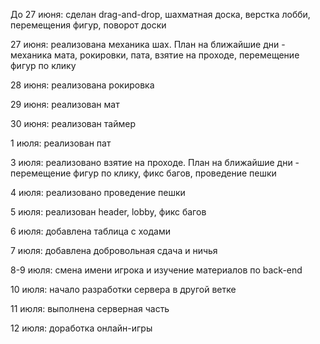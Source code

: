 До 27 июня: сделан drag-and-drop, шахматная доска, верстка лобби, перемещения фигур, поворот доски

27 июня: реализована механика шах. План на ближайшие дни - механика мата, рокировки, пата, взятие на проходе, перемещение фигур по клику

28 июня: реализована рокировка

29 июня: реализован мат

30 июня: реализован таймер

1 июля: реализован пат

3 июля: реализовано взятие на проходе. План на ближайшие дни - перемещение фигур по клику, фикс багов, проведение пешки

4 июля: реализовано проведение пешки

5 июля: реализован header, lobby, фикс багов

6 июля: добавлена таблица с ходами

7 июля: добавлена добровольная сдача и ничья

8-9 июля: смена имени игрока и изучение материалов по back-end

10 июля: начало разработки сервера в другой ветке

11 июля: выполнена серверная часть

12 июля: доработка онлайн-игры
